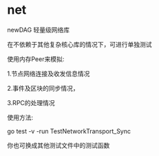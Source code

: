 # net
newDAG 轻量级网络库

在不依赖于其他复杂核心库的情况下，可进行单独测试

使用内存Peer来模拟:

1.节点网络连接及收发信息情况

2.事件及区块的同步情况，

3.RPC的处理情况



使用方法:

go test -v -run TestNetworkTransport_Sync 

你也可换成其他测试文件中的测试函数